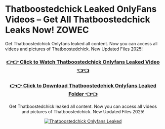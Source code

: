 # Thatboostedchick Leaked OnlyFans Videos – Get All Thatboostedchick Leaks Now! ZOWEC

Get Thatboostedchick Onlyfans leaked all content. Now you can access all videos and pictures of Thatboostedchick. New Updated Files 2025!  
<div align="center">
  
### [👉👉 Click to Watch Thatboostedchick Onlyfans Leaked Video 👈👈](https://links2leaks.com/thatboostedchick)  
### [👉👉 Click to Download Thatboostedchick Onlyfans Leaked Folder 👈👈](https://links2leaks.com/thatboostedchick)  

Get Thatboostedchick leaked all content. Now you can access all videos and pictures of Thatboostedchick. New Updated Files 2025!  

[![Thatboostedchick Onlyfans Leaked](https://i.ibb.co/93hzkbrt/l2l.gif)](https://links2leaks.com/thatboostedchick)  

</div>
